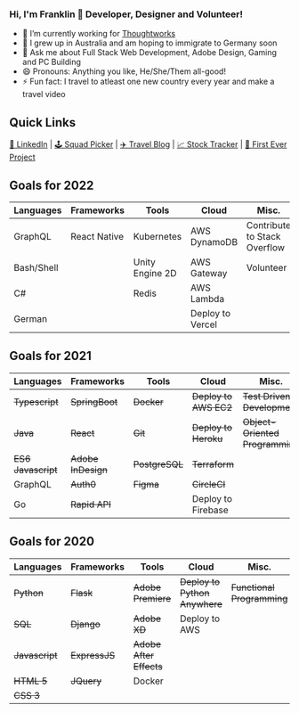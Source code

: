 ### Hi, I'm Franklin 👋 Developer, Designer and Volunteer!

- 🔭 I’m currently working for [Thoughtworks](https://www.thoughtworks.com/en-au)
- 🌱 I grew up in Australia and am hoping to immigrate to Germany soon
- 💬 Ask me about Full Stack Web Development, Adobe Design, Gaming and PC Building
- 😄 Pronouns: Anything you like, He/She/Them all-good!
- ⚡ Fun fact: I travel to atleast one new country every year and make a travel video


## Quick Links
[💼 LinkedIn](https://www.linkedin.com/in/franklin-moon-23572518a/) | [🕹️ Squad Picker](https://mass-effect-crewed.herokuapp.com/) | [✈️ Travel Blog](https://frankstravelblog.pythonanywhere.com/) | [📈 Stock Tracker](http://tw-stock-tracker.franklinvmoon.com/) | [🥇 First Ever Project](http://opfman.pythonanywhere.com/)


## Goals for 2022
| Languages | Frameworks | Tools | Cloud | Misc. |
| ----- | ----- | ----- | ----- | ----- |
| GraphQL | React Native | Kubernetes | AWS DynamoDB | Contribute to Stack Overflow |
| Bash/Shell |  | Unity Engine 2D | AWS Gateway | Volunteer | 
| C# |  | Redis | AWS Lambda |  |
| German |  |  | Deploy to Vercel |  |



## Goals for 2021
| Languages | Frameworks | Tools | Cloud | Misc. |
| ----- | ----- | ----- | ----- | ----- |
| ~~Typescript~~ | ~~SpringBoot~~ | ~~Docker~~ | ~~Deploy to AWS EC2~~ | ~~Test Driven Development~~ |
| ~~Java~~ | ~~React~~ | ~~Git~~ | ~~Deploy to Heroku~~ | ~~Object-Oriented Programming~~ |
| ~~ES6 Javascript~~ | ~~Adobe InDesign~~ | ~~PostgreSQL~~ | ~~Terraform~~ |  |
| GraphQL |  ~~Auth0~~ | ~~Figma~~ | ~~CircleCI~~ |  |
| Go | ~~Rapid API~~ |  | Deploy to Firebase |  |
 

## Goals for 2020
| Languages | Frameworks | Tools | Cloud | Misc. |
| ----- | ----- | ----- | ----- | ----- |
| ~~Python~~ | ~~Flask~~ | ~~Adobe Premiere~~ | ~~Deploy to Python Anywhere~~ | ~~Functional Programming~~ |
| ~~SQL~~ | ~~Django~~ | ~~Adobe XD~~ | Deploy to AWS |  |
| ~~Javascript~~ | ~~ExpressJS~~ | ~~Adobe After Effects~~ |  |  |
| ~~HTML 5~~ | ~~JQuery~~ | Docker |  |  |
| ~~CSS 3~~ |  |  |  |  |
